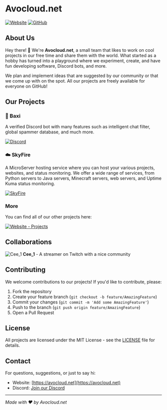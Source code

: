 # Avocloud.net


[![Website](https://img.shields.io/badge/Website-avocloud.net-00a3ff?style=for-the-badge&logo=google-chrome)](https://avocloud.net)
[![GitHub](https://img.shields.io/badge/GitHub-Repositories-181717?style=for-the-badge&logo=github)](https://github.com/avocloud)

## About Us

Hey there! 👋 We're **Avocloud.net**, a small team that likes to work on cool projects in our free time and share them with the world. What started as a hobby has turned into a playground where we experiment, create, and have fun developing software, Discord bots, and more.

We plan and implement ideas that are suggested by our community or that we come up with on the spot. All our projects are freely available for everyone on GitHub!

## Our Projects

### 🤖 Baxi
A verified Discord bot with many features such as intelligent chat filter, global spammer database, and much more.

[![Discord](https://img.shields.io/badge/Discord-7289DA?style=for-the-badge&logo=discord&logoColor=white)](https://avocloud.net/baxi/)

### ☁️ SkyFire
A MicroServer hosting service where you can host your various projects, websites, and status monitoring. We offer a wide range of services, from Python servers to Java servers, Minecraft servers, web servers, and Uptime Kuma status monitoring.

[![SkyFire](https://img.shields.io/badge/SkyFire-Hosting-43b581?style=for-the-badge)](https://skyfire.avocloud.net)

### More
You can find all of our other projects here:

[![Website - Projects](https://img.shields.io/badge/Website-Projects-00a3ff?style=for-the-badge)](https://avocloud.net)

## Collaborations

![Cee_1](https://avocloud.net/assets/images/cee.png) **Cee_1** - A streamer on Twitch with a nice community

## Contributing

We welcome contributions to our projects! If you'd like to contribute, please:

1. Fork the repository
2. Create your feature branch (`git checkout -b feature/AmazingFeature`)
3. Commit your changes (`git commit -m 'Add some AmazingFeature'`)
4. Push to the branch (`git push origin feature/AmazingFeature`)
5. Open a Pull Request

## License

All projects are licensed under the MIT License - see the [LICENSE](LICENSE) file for details.

## Contact

For questions, suggestions, or just to say hi:
- Website: [https://avocloud.net](https://avocloud.net)
- Discord: [Join our Discord](https://discord.gg/avocloud)

---

*Made with ❤️ by Avocloud.net*
